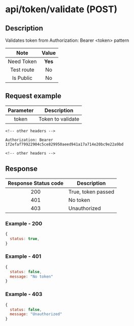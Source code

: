 # api/token/validate (POST)

## Description

Validates token from Authorization: Bearer &lt;token> pattern

|    Note    |  Value  |
| :--------: | :-----: |
| Need Token | **Yes** |
| Test route |   No    |
| Is Public  |   No    |

## Request example

| Parameter | Description       |
| :-------: | ----------------- |
|   token   | Token to validate |

```http
<!-- other headers -->

Authorization: Bearer 1f2efaf79922904c5ce829950aeed941a17a714e20bc9e22a9bd

<!-- other headers -->
```

## Response

| Response Status code | Description        |
| :------------------: | ------------------ |
|         200          | True, token passed |
|         401          | No token           |
|         403          | Unauthorized       |

### Example - 200

```js
{
  status: true,
}
```

### Example - 401

```js
{
  status: false,
  message: "No token"
}
```

### Example - 403

```js
{
  status: false,
  message: "Unauthorized"
}
```
